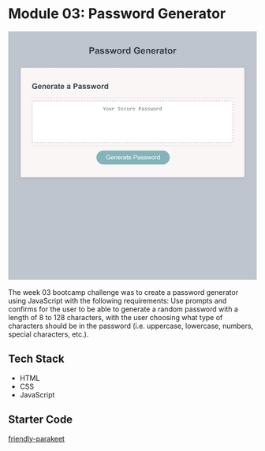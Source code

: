 # Module 03: Password Generator

![Site Screenshot](../assets/img/m03_password_generator.jpg)

The week 03 bootcamp challenge was to create a password generator using JavaScript with the following requirements: Use prompts and confirms for the user to be able to generate a random password with a length of 8 to 128 characters, with the user choosing what type of characters should be in the password (i.e. uppercase, lowercase, numbers, special characters, etc.).

## Tech Stack
- HTML
- CSS
- JavaScript

## Starter Code
[friendly-parakeet](https://github.com/coding-boot-camp/friendly-parakeet)